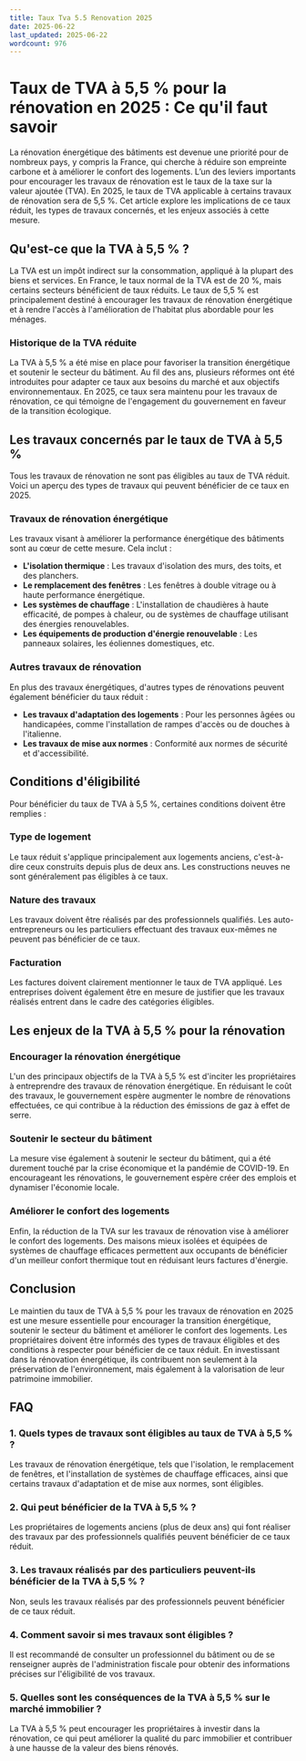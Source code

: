 ```yaml
---
title: Taux Tva 5.5 Renovation 2025
date: 2025-06-22
last_updated: 2025-06-22
wordcount: 976
---
```


# Taux de TVA à 5,5 % pour la rénovation en 2025 : Ce qu'il faut savoir

La rénovation énergétique des bâtiments est devenue une priorité pour de nombreux pays, y compris la France, qui cherche à réduire son empreinte carbone et à améliorer le confort des logements. L’un des leviers importants pour encourager les travaux de rénovation est le taux de la taxe sur la valeur ajoutée (TVA). En 2025, le taux de TVA applicable à certains travaux de rénovation sera de 5,5 %. Cet article explore les implications de ce taux réduit, les types de travaux concernés, et les enjeux associés à cette mesure.

## Qu'est-ce que la TVA à 5,5 % ?

La TVA est un impôt indirect sur la consommation, appliqué à la plupart des biens et services. En France, le taux normal de la TVA est de 20 %, mais certains secteurs bénéficient de taux réduits. Le taux de 5,5 % est principalement destiné à encourager les travaux de rénovation énergétique et à rendre l'accès à l'amélioration de l'habitat plus abordable pour les ménages.

### Historique de la TVA réduite

La TVA à 5,5 % a été mise en place pour favoriser la transition énergétique et soutenir le secteur du bâtiment. Au fil des ans, plusieurs réformes ont été introduites pour adapter ce taux aux besoins du marché et aux objectifs environnementaux. En 2025, ce taux sera maintenu pour les travaux de rénovation, ce qui témoigne de l'engagement du gouvernement en faveur de la transition écologique.

## Les travaux concernés par le taux de TVA à 5,5 %

Tous les travaux de rénovation ne sont pas éligibles au taux de TVA réduit. Voici un aperçu des types de travaux qui peuvent bénéficier de ce taux en 2025.

### Travaux de rénovation énergétique

Les travaux visant à améliorer la performance énergétique des bâtiments sont au cœur de cette mesure. Cela inclut :

- **L'isolation thermique** : Les travaux d'isolation des murs, des toits, et des planchers.
- **Le remplacement des fenêtres** : Les fenêtres à double vitrage ou à haute performance énergétique.
- **Les systèmes de chauffage** : L'installation de chaudières à haute efficacité, de pompes à chaleur, ou de systèmes de chauffage utilisant des énergies renouvelables.
- **Les équipements de production d'énergie renouvelable** : Les panneaux solaires, les éoliennes domestiques, etc.

### Autres travaux de rénovation

En plus des travaux énergétiques, d'autres types de rénovations peuvent également bénéficier du taux réduit :

- **Les travaux d'adaptation des logements** : Pour les personnes âgées ou handicapées, comme l'installation de rampes d'accès ou de douches à l'italienne.
- **Les travaux de mise aux normes** : Conformité aux normes de sécurité et d'accessibilité.

## Conditions d'éligibilité

Pour bénéficier du taux de TVA à 5,5 %, certaines conditions doivent être remplies :

### Type de logement

Le taux réduit s'applique principalement aux logements anciens, c'est-à-dire ceux construits depuis plus de deux ans. Les constructions neuves ne sont généralement pas éligibles à ce taux.

### Nature des travaux

Les travaux doivent être réalisés par des professionnels qualifiés. Les auto-entrepreneurs ou les particuliers effectuant des travaux eux-mêmes ne peuvent pas bénéficier de ce taux.

### Facturation

Les factures doivent clairement mentionner le taux de TVA appliqué. Les entreprises doivent également être en mesure de justifier que les travaux réalisés entrent dans le cadre des catégories éligibles.

## Les enjeux de la TVA à 5,5 % pour la rénovation

### Encourager la rénovation énergétique

L'un des principaux objectifs de la TVA à 5,5 % est d'inciter les propriétaires à entreprendre des travaux de rénovation énergétique. En réduisant le coût des travaux, le gouvernement espère augmenter le nombre de rénovations effectuées, ce qui contribue à la réduction des émissions de gaz à effet de serre.

### Soutenir le secteur du bâtiment

La mesure vise également à soutenir le secteur du bâtiment, qui a été durement touché par la crise économique et la pandémie de COVID-19. En encourageant les rénovations, le gouvernement espère créer des emplois et dynamiser l'économie locale.

### Améliorer le confort des logements

Enfin, la réduction de la TVA sur les travaux de rénovation vise à améliorer le confort des logements. Des maisons mieux isolées et équipées de systèmes de chauffage efficaces permettent aux occupants de bénéficier d'un meilleur confort thermique tout en réduisant leurs factures d'énergie.

## Conclusion

Le maintien du taux de TVA à 5,5 % pour les travaux de rénovation en 2025 est une mesure essentielle pour encourager la transition énergétique, soutenir le secteur du bâtiment et améliorer le confort des logements. Les propriétaires doivent être informés des types de travaux éligibles et des conditions à respecter pour bénéficier de ce taux réduit. En investissant dans la rénovation énergétique, ils contribuent non seulement à la préservation de l'environnement, mais également à la valorisation de leur patrimoine immobilier.

## FAQ

### 1. Quels types de travaux sont éligibles au taux de TVA à 5,5 % ?

Les travaux de rénovation énergétique, tels que l'isolation, le remplacement de fenêtres, et l'installation de systèmes de chauffage efficaces, ainsi que certains travaux d'adaptation et de mise aux normes, sont éligibles.

### 2. Qui peut bénéficier de la TVA à 5,5 % ?

Les propriétaires de logements anciens (plus de deux ans) qui font réaliser des travaux par des professionnels qualifiés peuvent bénéficier de ce taux réduit.

### 3. Les travaux réalisés par des particuliers peuvent-ils bénéficier de la TVA à 5,5 % ?

Non, seuls les travaux réalisés par des professionnels peuvent bénéficier de ce taux réduit.

### 4. Comment savoir si mes travaux sont éligibles ?

Il est recommandé de consulter un professionnel du bâtiment ou de se renseigner auprès de l'administration fiscale pour obtenir des informations précises sur l'éligibilité de vos travaux.

### 5. Quelles sont les conséquences de la TVA à 5,5 % sur le marché immobilier ?

La TVA à 5,5 % peut encourager les propriétaires à investir dans la rénovation, ce qui peut améliorer la qualité du parc immobilier et contribuer à une hausse de la valeur des biens rénovés.